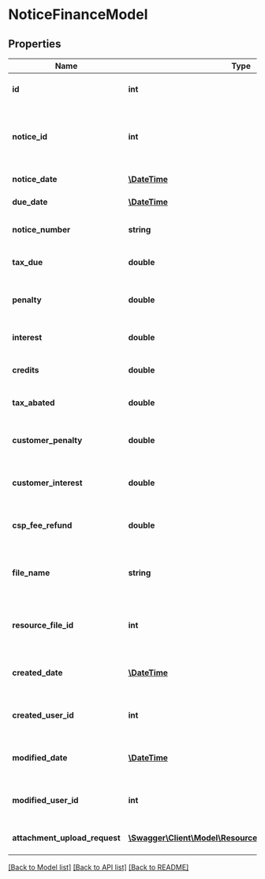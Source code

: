 # NoticeFinanceModel

## Properties
Name | Type | Description | Notes
------------ | ------------- | ------------- | -------------
**id** | **int** | The Unique Id of the Finance Model | [optional] 
**notice_id** | **int** | The unique ID of the the tax notice associated with the the finance detail | [optional] 
**notice_date** | [**\DateTime**](\DateTime.md) | The date of the notice | [optional] 
**due_date** | [**\DateTime**](\DateTime.md) | The due date of the notice | [optional] 
**notice_number** | **string** | The sequential number of the notice | [optional] 
**tax_due** | **double** | The amount of tax due on the notice | [optional] 
**penalty** | **double** | The amound of penalty listed on the notice | [optional] 
**interest** | **double** | The amount of interest listed on the notice | [optional] 
**credits** | **double** | The amount of credits listed on the notice | [optional] 
**tax_abated** | **double** | The amount of tax abated on the notice | [optional] 
**customer_penalty** | **double** | The amount of customer penalty on the notice | [optional] 
**customer_interest** | **double** | The amount of customer interest on the notice | [optional] 
**csp_fee_refund** | **double** | The amount of CSP Fee Refund on the notice | [optional] 
**file_name** | **string** | The name of the file attached to the finance detail | [optional] 
**resource_file_id** | **int** | The ResourceFileId of the finance detail attachment | [optional] 
**created_date** | [**\DateTime**](\DateTime.md) | The date when this record was created. | [optional] 
**created_user_id** | **int** | The User ID of the user who created this record. | [optional] 
**modified_date** | [**\DateTime**](\DateTime.md) | The date/time when this record was last modified. | [optional] 
**modified_user_id** | **int** | The user ID of the user who last modified this record. | [optional] 
**attachment_upload_request** | [**\Swagger\Client\Model\ResourceFileUploadRequestModel**](ResourceFileUploadRequestModel.md) | An attachment to the finance detail | [optional] 

[[Back to Model list]](../README.md#documentation-for-models) [[Back to API list]](../README.md#documentation-for-api-endpoints) [[Back to README]](../README.md)


